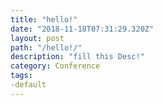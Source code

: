 ```yaml
---
title: "hello!"
date: "2018-11-18T07:31:29.320Z"
layout: post
path: "/hello!/"
description: "fill this Desc!"
category: Conference
tags:
-default
---
```

